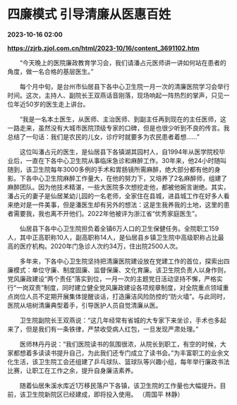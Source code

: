 # 四廉模式 引导清廉从医惠百姓

**2023-10-16 02:00**

**https://zjrb.zjol.com.cn/html/2023-10/16/content_3691102.htm**

　　“今天晚上的医院廉政教育学习会，我们请潘占元医师讲一讲如何站在患者的角度，做一名合格的基层医生。”

　　每个月中旬，是台州市仙居县下各中心卫生院一月一次的清廉医院学习会举行时间。这次，主持人、副院长王双燕话音刚落，现场响起一阵热烈的掌声，只见一位年近50岁的医生走上讲台。

　　“我是一名本土医生，从医师、主治医师、到副主任再到现在的主任医师，这一路走来，虽然没有大城市医院顶级专家的口碑，但是也很少听到不良的传言。我总结了一句话：我们是农民的儿女，诊疗时就要多为农民患者着想……”

　　这位叫潘占元的医生，是仙居县下各镇湖其园村人，自1994年从医学院校毕业后，一直在下各中心卫生院从事临床急诊和麻醉工作。30年来，他24小时随叫随到，该卫生院每年3000多例的手术和胃肠镜所需麻醉，绝大部分都有他的身影。下各中心卫生院麻醉工作量大，在他的努力下，又培养了2名麻醉师，组建了麻醉团队。因为他技术精湛，一些大医院多次想挖走他，都被他婉言谢绝。其实，潘占元的妻子是仙居某幼儿园的一名老师，全家住在县城，进县城工作在好多人看来绝对是一件美事，但是潘医生却有另外的想法：这是生我养我的土地，这里的患者需要我，我也离不开他们。2022年他被评为浙江省“优秀家庭医生”。

　　仙居县下各中心卫生院担负着全镇6万人口的卫生保健任务。全院职工159人，其中正高职称10人，副高职称14人，是仙居县乡镇卫生院中高级职称占比最高的医疗机构。2020年门急诊人次约34万，住出院2500人次。

　　多年来，下各中心卫生院坚持把清廉医院建设放在党建工作的首位，探索出四廉模式：单位守廉、制度固廉、监督保廉、文化育廉。该卫生院负责人以身作则，党风廉政建设“两个责任”落实到位，一月一次的主题党日活动坚持不懈，严格实行“一岗双责”制度，同时建立健全党风廉政建设各项规章制度，对全院重点领域重点岗位人员不定期开展集体提醒谈话，打造廉洁风险防控的“防火墙”。与此同时，医院从培树清廉典型着手，引导医护人员自觉清廉从医。

　　卫生院副院长王双燕说：“这几年经常有省城的大专家下来坐诊，手术也多起来了，但是我们有一条铁律，严禁收受病人红包，一旦发现严肃处理。”

　　医师林丹丹说：“我们医院读书的氛围很浓，从院长到职工，有空的时候，大家都想着多读读书提升自己，为此我们还专门成立了读书会。”为丰富职工的业余文化生活，该卫生院工会还组建了乒乓球队、篮球队等兴趣小组，每年举行廉政书法比赛，让职工在工作之余，提升自身廉洁素养。

　　随着仙居朱溪水库近1万移民落户下各镇，该卫生院的工作量也大幅提升。目前，该卫生院新院区已经建成，即将投入使用。 （周国平 林静）